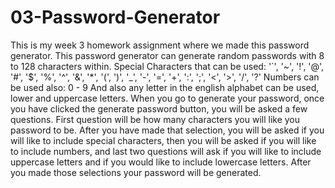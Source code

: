 # 03-Password-Generator
This is my week 3 homework assignment where we made this password generator.
This password generator can generate random passwords with 8 to 128 characters within.
Special Characters that can be used: '`', '~', '!', '@', '#', '$', '%', '^', '&', '*', '(', ')', '_', '-', '=', '+', ':', ';', '<', '>', '/', '?'
Numbers can be used also: 0 - 9
And also any letter in the english alphabet can be used, lower and uppercase letters.
When you go to generate your password, once you have clicked the generate password button, you will be asked a few questions. First question will be how many characters you will like you password to be. After you have made that selection, you will be asked if you will like to include special characters, then you will be asked if you will like to include numbers, and last two questions will ask if you will like to include uppercase letters and if you would like to include lowercase letters. After you made those selections your password will be generated.
